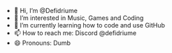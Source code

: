 - 👋 Hi, I’m @Defidriume
- 👀 I’m interested in Music, Games and Coding
- 🌱 I’m currently learning how to code and use GitHub
- 📫 How to reach me: Discord @defidriume
- 😄 Pronouns: Dumb

<!---
Defidriume/Defidriume is a ✨ special ✨ repository because its `README.md` (this file) appears on your GitHub profile.
You can click the Preview link to take a look at your changes.
--->
